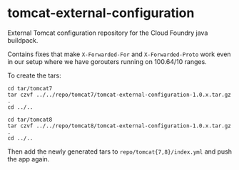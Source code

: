 # tomcat-external-configuration
External Tomcat configuration repository for the Cloud Foundry java buildpack.

Contains fixes that make `X-Forwarded-For` and `X-Forwarded-Proto` work even in our setup where we have gorouters running on 100.64/10 ranges.

To create the tars:

```
cd tar/tomcat7
tar czvf ../../repo/tomcat7/tomcat-external-configuration-1.0.x.tar.gz .
cd ../..

cd tar/tomcat8
tar czvf ../../repo/tomcat8/tomcat-external-configuration-1.0.x.tar.gz .
cd ../..
```

Then add the newly generated tars to `repo/tomcat{7,8}/index.yml` and push the app again.
